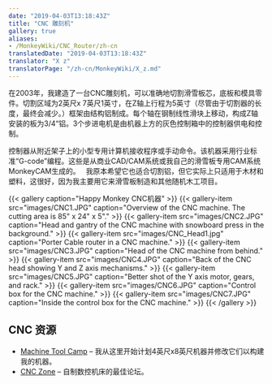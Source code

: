 ```yaml
---
date: "2019-04-03T13:18:43Z"
title: "CNC 雕刻机"
gallery: true
aliases:
- /MonkeyWiki/CNC_Router/zh-cn
translatedDate: "2019-04-03T13:18:43Z"
translator: "X z"
translatorPage: "/zh-cn/MonkeyWiki/X_z.md"
---
```

在2003年，我建造了一台CNC雕刻机，可以准确地切割滑雪板芯，底板和模具零件。切割区域为2英尺x 7英尺1英寸，在Z轴上行程为5英寸（尽管由于切割器的长度，最终会减少。）框架由结构铝制成。每个轴在钢制线性滑块上移动，构成Z轴安装的板为3/4“铝。3个步进电机是由机器上方的灰色控制箱中的控制器供电和控制。

控制器从附近架子上的小型专用计算机接收程序或手动命令。该机器采用行业标准“G-code”编程。这些是从商业CAD/CAM系统或我自己的滑雪板专用CAM系统MonkeyCAM生成的。
 
我原本希望它也适合切割铝，但它实际上只适用于木材和塑料，这很好，因为我主要用它来滑雪板制造和其他随机木工项目。

{{< gallery  caption="Happy Monkey CNC机器" >}}
{{< gallery-item src="images/CNC1.JPG" caption="Overview of the CNC machine. The cutting area is 85\" x 24\" x 5\"." >}}
{{< gallery-item src="images/CNC2.JPG" caption="Head and gantry of the CNC machine with snowboard press in the background." >}}
{{< gallery-item src="images/CNC_Head1.jpg" caption="Porter Cable router in a CNC machine." >}}
{{< gallery-item src="images/CNC3.JPG" caption="Head of the CNC machine from behind." >}}
{{< gallery-item src="images/CNC4.JPG" caption="Back of the CNC head showing Y and Z axis mechanisms." >}}
{{< gallery-item src="images/CNC5.JPG" caption="Better shot of the Y axis motor, gears, and rack." >}}
{{< gallery-item src="images/CNC6.JPG" caption="Control box for the CNC machine." >}}
{{< gallery-item src="images/CNC7.JPG" caption="Inside the control box for the CNC machine." >}}
{{< /gallery >}}



## CNC 资源

- [Machine Tool Camp](http://machinetoolcamp.com/) – 我从这里开始计划4英尺x8英尺机器并修改它们以构建我的机器。
- [CNC Zone](http://www.cnczone.com/) – 自制数控机床的最佳论坛。


